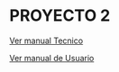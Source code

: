# PROYECTO 2

[Ver manual Tecnico](./documentation/manual-tecnico.MD)

[Ver manual de Usuario](./documentation/manual-usuario.MD)
